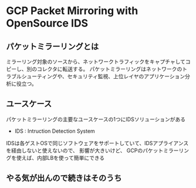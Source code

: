# GCP Packet Mirroring with OpenSource IDS

## パケットミラーリングとは

ミラーリング対象のソースから、ネットワークトラフィックをキャプチャしてコピーし、別のコレクタに転送する。
パケットミラーリングはネットワークのトラブルシューティングや、セキュリティ監視、上位レイヤのアプリケーション分析に役立つ。

## ユースケース

パケットミラーリングの主要なユースケースの1つにIDSソリューションがある

- IDS : Intruction Detection System

IDSは各ゲストOSで同じソフトウェアをサポートしていて、IDSアプライアンスを経由しないと使えないので、
影響が大きいけど、
GCPのパケットミラーリングを使えば、内部LBを使って簡単にできる


## やる気が出んので続きはそのうち